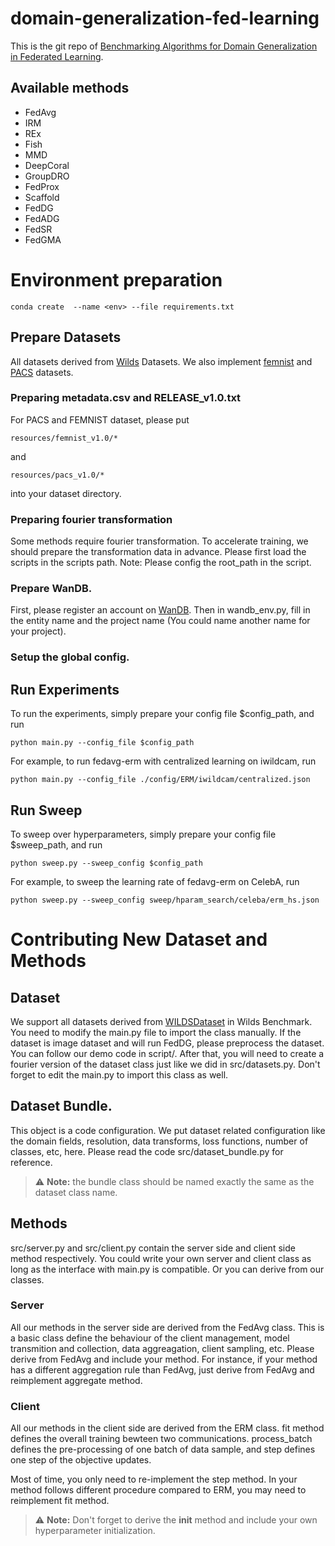 # domain-generalization-fed-learning

This is the git repo of [Benchmarking Algorithms for Domain Generalization in Federated Learning]([https://openreview.net/forum?id=IsCg7qoy8i9](https://openreview.net/forum?id=EqGjKubKEB)).

## Available methods
* FedAvg
* IRM
* REx
* Fish
* MMD
* DeepCoral
* GroupDRO
* FedProx
* Scaffold
* FedDG
* FedADG
* FedSR
* FedGMA

# Environment preparation
```
conda create  --name <env> --file requirements.txt
```

## Prepare Datasets
All datasets derived from [Wilds](https://wilds.stanford.edu/) Datasets. We also implement [femnist](https://leaf.cmu.edu/) and [PACS](https://arxiv.org/abs/2007.01434) datasets.

### Preparing metadata.csv and RELEASE_v1.0.txt
For PACS and FEMNIST dataset, please put 
```
resources/femnist_v1.0/* 
```
and 
```
resources/pacs_v1.0/* 
```
into your dataset directory.

### Preparing fourier transformation
Some methods require fourier transformation. To accelerate training, we should prepare the transformation data in advance. Please first load the scripts in the scripts path. Note: Please config the root_path in the script.

### Prepare WanDB.
First, please register an account on [WanDB](https://wandb.ai/). Then in wandb_env.py, fill in the entity name and the project name (You could name another name for your project).

### Setup the global config.

## Run Experiments
To run the experiments, simply prepare your config file $config_path, and run
```
python main.py --config_file $config_path
```
For example, to run fedavg-erm with centralized learning on iwildcam, run
```
python main.py --config_file ./config/ERM/iwildcam/centralized.json
```
## Run Sweep
To sweep over hyperparameters, simply prepare your config file $sweep_path, and run
```
python sweep.py --sweep_config $config_path
```
For example, to sweep the learning rate of fedavg-erm on CelebA, run
```
python sweep.py --sweep_config sweep/hparam_search/celeba/erm_hs.json
```

# Contributing New Dataset and Methods
## Dataset
We support all datasets derived from [WILDSDataset](https://github.com/p-lambda/wilds/blob/main/wilds/datasets/wilds_dataset.py) in Wilds Benchmark. You need to modify the main.py file to import the class manually. If the dataset is image dataset and will run FedDG, please preprocess the dataset. You can follow our demo code in script/. After that, you will need to create a fourier version of the dataset class just like we did in src/datasets.py. Don't forget to edit the main.py to import this class as well.

## Dataset Bundle.
This object is a code configuration. We put dataset related configuration like the domain fields, resolution, data transforms, loss functions, number of classes, etc, here. Please read the code src/dataset_bundle.py for reference.
> ⚠️ **Note:** the bundle class should be named exactly the same as the dataset class name.

## Methods
src/server.py and src/client.py contain the server side and client side method respectively. You could write your own server and client class as long as the interface with main.py is compatible. Or you can derive from our classes.

### Server
All our methods in the server side are derived from the FedAvg class. This is a basic class define the behaviour of the client management, model transmition and collection, data aggreagation, client sampling, etc. Please derive from FedAvg and include your method. For instance, if your method has a different aggregation rule than FedAvg, just derive from FedAvg and reimplement aggregate method.

### Client
All our methods in the client side are derived from the ERM class. fit method defines the overall training bewteen two communications. process_batch defines the pre-processing of one batch of data sample, and step defines one step of the objective updates. 

Most of time, you only need to re-implement the step method. In your method follows different procedure compared to ERM, you may need to reimplement fit method. 
> ⚠️ **Note:** Don't forget to derive the __init__ method and include your own hyperparameter initialization.
